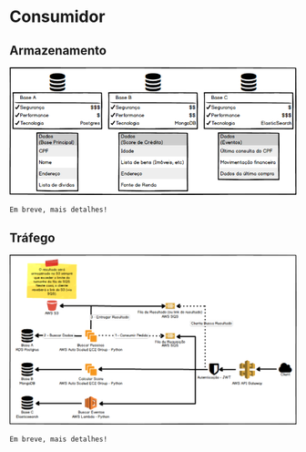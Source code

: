 # Consumidor


## Armazenamento
![Tráfego](https://github.com/ecellani/consumidor/blob/master/images/armazenamento.png?raw=true)

```
Em breve, mais detalhes!
```


## Tráfego
![Tráfego](https://github.com/ecellani/consumidor/blob/master/images/trafego.png?raw=true)

```
Em breve, mais detalhes!
```